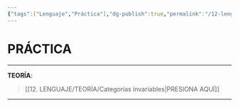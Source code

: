 ```yaml
---
{"tags":["Lenguaje","Práctica"],"dg-publish":true,"permalink":"/12-lenguaje/practica/categorias-invariables/","dgPassFrontmatter":true}
---
```


# PRÁCTICA
---
**TEORÍA**:
>[[12. LENGUAJE/TEORÍA/Categorías invariables\|PRESIONA AQUÍ]]

---

